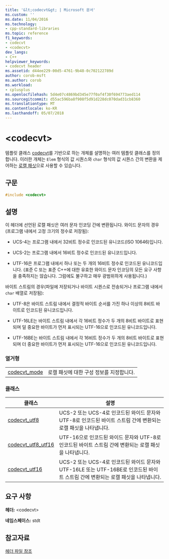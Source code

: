 ```yaml
---
title: '&lt;codecvt&gt; | Microsoft 문서'
ms.custom: ''
ms.date: 11/04/2016
ms.technology:
- cpp-standard-libraries
ms.topic: reference
f1_keywords:
- codecvt
- <codecvt>
dev_langs:
- C++
helpviewer_keywords:
- codecvt header
ms.assetid: d44ee229-00d5-4761-9b48-0c702122789d
author: corob-msft
ms.author: corob
ms.workload:
- cplusplus
ms.openlocfilehash: 5d4e07c4869bd345e77f0af4f30f694773aed114
ms.sourcegitcommit: d55ac596ba8f908f5d91d228dc070dad31cb8360
ms.translationtype: MT
ms.contentlocale: ko-KR
ms.lasthandoff: 05/07/2018
---
```

# <a name="ltcodecvtgt"></a>&lt;codecvt&gt;

템플릿 클래스 [codecvt](../standard-library/codecvt-class.md)를 기반으로 하는 개체를 설명하는 여러 템플릿 클래스를 정의합니다. 이러한 개체는 `Elem` 형식의 값 시퀀스와 `char` 형식의 값 시퀀스 간의 변환을 제어하는 [로캘 패싯](../standard-library/locale-class.md#facet_class)으로 사용할 수 있습니다.

## <a name="syntax"></a>구문

```cpp
#include <codecvt>

```

## <a name="remarks"></a>설명

이 헤더에 선언된 로캘 패싯은 여러 문자 인코딩 간에 변환됩니다. 와이드 문자의 경우(프로그램 내에서 고정 크기의 정수로 저장됨):

- UCS-4는 프로그램 내에서 32비트 정수로 인코드된 유니코드(ISO 10646)입니다.

- UCS-2는 프로그램 내에서 16비트 정수로 인코드된 유니코드입니다.

- UTF-16은 프로그램 내에서 하나 또는 두 개의 16비트 정수로 인코드된 유니코드입니다. (표준 C 또는 표준 C++에 대한 유효한 와이드 문자 인코딩의 모든 요구 사항을 충족하지는 않습니다. 그럼에도 불구하고 매우 광범위하게 사용됩니다.)

바이트 스트림의 경우(파일에 저장되거나 바이트 시퀀스로 전송되거나 프로그램 내에서 `char` 배열로 저장됨):

- UTF-8은 바이트 스트림 내에서 결정적 바이트 순서를 가진 하나 이상의 8비트 바이트로 인코드된 유니코드입니다.

- UTF-16LE는 바이트 스트림 내에서 각 16비트 정수가 두 개의 8비트 바이트로 표현되며 덜 중요한 바이트가 먼저 표시되는 UTF-16으로 인코드된 유니코드입니다.

- UTF-16BE는 바이트 스트림 내에서 각 16비트 정수가 두 개의 8비트 바이트로 표현되며 더 중요한 바이트가 먼저 표시되는 UTF-16으로 인코드된 유니코드입니다.

### <a name="enumerations"></a>열거형

|||
|-|-|
|[codecvt_mode](../standard-library/codecvt-enums.md#codecvt_mode)|로캘 패싯에 대한 구성 정보를 지정합니다.|

### <a name="classes"></a>클래스

|클래스|설명|
|-|-|
|[codecvt_utf8](codecvt-utf8-class.md)|UCS-2 또는 UCS-4로 인코드된 와이드 문자와 UTF-8로 인코드된 바이트 스트림 간에 변환되는 로캘 패싯을 나타냅니다.|
|[codecvt_utf8_utf16](codecvt-utf8-utf16-class.md)|UTF-16으로 인코드된 와이드 문자와 UTF-8로 인코드된 바이트 스트림 간에 변환되는 로캘 패싯을 나타냅니다.|
|[codecvt_utf16](codecvt-utf16-class.md)|UCS-2 또는 UCS-4로 인코드된 와이드 문자와 UTF-16LE 또는 UTF-16BE로 인코드된 바이트 스트림 간에 변환되는 로캘 패싯을 나타냅니다.|

## <a name="requirements"></a>요구 사항

**헤더:** \<codecvt>

**네임스페이스:** stdt

## <a name="see-also"></a>참고자료

[헤더 파일 참조](../standard-library/cpp-standard-library-header-files.md)<br/>
